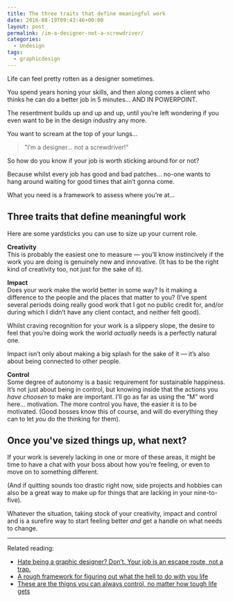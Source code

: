 ```yaml
---
title: The three traits that define meaningful work
date: 2016-08-19T09:43:46+00:00
layout: post
permalink: /im-a-designer-not-a-screwdriver/
categories:
  - Undesign
tags:
  - graphicdesign
---
```

<p>Life can feel pretty rotten as a designer sometimes. </p>
<p>You spend years honing your skills, and then along comes a client who thinks he can do a better job in 5 minutes… AND IN POWERPOINT. </p>
<p>The resentment builds up and up and up, until you’re left wondering if you even want to be in the design industry any more. </p>
<p>You want to scream at the top of your lungs...</p>
<blockquote>
<p>"I’m a designer… not a screwdriver!"</p>
</blockquote>
<p>So how do you know if your job is worth sticking around for or not?</p>
<p>Because whilst every job has good and bad patches… no-one wants to hang around waiting for good times that ain’t gonna come.</p>
<p>What you need is a framework to assess where you’re at…</p>
<h2 id="three-traits-that-define-meaningful-work">Three traits that define meaningful work</h2>
<p>Here are some yardsticks you can use to size up your current role. </p>
<p><strong>Creativity</strong><br>This is probably the easiest one to measure — you’ll know instincively if the work you are doing is genuinely new and innovative. (It has to be the right kind of creativity too, not just for the sake of it).</p>
<p><strong>Impact</strong><br>Does your work make the world better in some way? Is it making a difference to the people and the places that matter to you? (I’ve spent several periods doing really good work that I got no public credit for, and/or during which I didn’t have any client contact, and neither felt good).</p>
<p>Whilst craving recognition for your work is a slippery slope, the desire to feel that you’re doing work the world <em>actually</em> needs is a perfectly natural one.</p>
<p>Impact isn’t only about making a big splash for the sake of it — it’s also about being connected to other people.</p>
<p><strong>Control</strong><br>Some degree of autonomy is a basic requirement for sustainable happiness. It’s not just about being in control, but knowing inside that the actions you <em>have choosen</em> to make are important. I’ll go as far as using the “M” word here… motivation. The more control you have, the easier it is to be motivated. (Good bosses know this of course, and will do everything they can to let <em>you</em> do the thinking for them).</p>
<h2 id="once-you-ve-sized-things-up-what-next-">Once you've sized things up, what next?</h2>
<p>If your  work is severely lacking in one or more of these areas, it might be time to have a chat with your boss about how you’re feeling, or even to move on to something different.</p>
<p>(And if quitting sounds too drastic right now, side projects and hobbies can also be a great way to make up for things that are lacking in your nine-to-five).</p>
<p>Whatever the situation, taking stock of your creativity, impact and control and  is a surefire way to start feeling better <em>and</em> get a handle on what needs to change.</p>
<hr>
<p>Related reading:</p>
<ul>
<li><a href="http://greig.cc/journal/2014/9/hate-being-a-graphic-designer">Hate being a graphic designer? Don’t. Your job is an escape route, not a trap.</a></li>
<li><a href="http://greig.cc/journal/2016/3/lifeframework">A rough framework for figuring out what the hell to do with you life</a></li>
<li><a href="http://greig.cc/journal/2016/3/lifeframework">These are the thigns you can always control, no matter how tough life gets</a></li>
</ul>